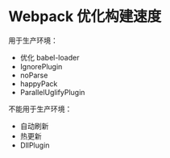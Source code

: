 # Webpack 优化构建速度

用于生产环境：

- 优化 babel-loader
- IgnorePlugin
- noParse
- happyPack
- ParallelUglifyPlugin

不能用于生产环境：

- 自动刷新
- 热更新
- DllPlugin

